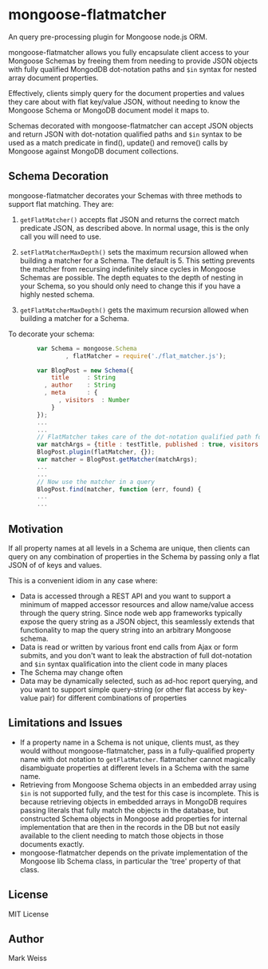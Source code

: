 mongoose-flatmatcher
====================

An query pre-processing plugin for Mongoose node.js ORM.

mongoose-flatmatcher allows you fully encapsulate client access to your Mongoose Schemas by freeing them from needing to provide JSON objects with fully qualified MongodDB dot-notation paths and `$in` syntax for nested array document properties.

Effectively, clients simply query for the document properties and values they care about with flat key/value JSON, without needing to know the Mongoose Schema or MongoDB document model it maps to.

Schemas decorated with mongoose-flatmatcher can accept JSON objects and return JSON with dot-notation qualified paths and `$in` syntax to be used as a match predicate in find(), update() and remove() calls by Mongoose against MongoDB document collections.  

## Schema Decoration

mongoose-flatmatcher decorates your Schemas with three methods to support flat matching. They are: 

1. `getFlatMatcher()` accepts flat JSON and returns the correct match predicate JSON, as described above. In normal usage, this is the only call you will need to use.

2. `setFlatMatcherMaxDepth()` sets the maximum recursion allowed when building a matcher for a Schema.  The default is 5. This setting prevents the matcher from recursing indefinitely since cycles in Mongoose Schemas are possible.  The depth equates to the depth of nesting in your Schema, so you should only need to change this if you have a highly nested schema.

3. `getFlatMatcherMaxDepth()` gets the maximum recursion allowed when building a matcher for a Schema.

To decorate your schema:

```javascript
		var Schema = mongoose.Schema
				, flatMatcher = require('./flat_matcher.js');

		var BlogPost = new Schema({
		    title     : String
		  , author    : String
		  , meta      : {
		      , visitors  : Number
		    }
		});
		... 
		...
		// FlatMatcher takes care of the dot-notation qualified path for us, visitors => meta.visitors
		var matchArgs = {title : testTitle, published : true, visitors : 5};    
		BlogPost.plugin(flatMatcher, {}); 								// empty opts hash
		var matcher = BlogPost.getMatcher(matchArgs);
		...
		...
		// Now use the matcher in a query
		BlogPost.find(matcher, function (err, found) {
		...
		...
```

## Motivation

If all property names at all levels in a Schema are unique, then clients can query on any combination of properties in the Schema by passing only a flat JSON of of keys and values.

This is a convenient idiom in any case where:
- Data is accessed through a REST API and you want to support a minimum of mapped accessor resources and allow name/value access through the query string. Since node web app frameworks typically expose the query string as a JSON object, this seamlessly extends that functionality to map the query string into an arbitrary Mongoose schema.
- Data is read or written by various front end calls from Ajax or form submits, and you don't want to leak the abstraction of full dot-notation and `$in` syntax qualification into the client code in many places
- The Schema may change often
- Data may be dynamically selected, such as ad-hoc report querying, and you want to support simple query-string (or other flat access by key-value pair) for different combinations of properties

## Limitations and Issues

- If a property name in a Schema is not unique, clients must, as they would without mongoose-flatmatcher, pass in a fully-qualified property name with dot notation to `getFlatMatcher`. flatmatcher cannot magically disambiguate properties at different levels in a Schema with the same name.
- Retrieving from Mongoose Schema objects in an embedded array using `$in` is not supported fully, and the test for this case is incomplete. This is because retrieving objects in embedded arrays in MongoDB requires passing literals that fully match the objects in the database, but constructed Schema objects in Mongoose add properties for internal implementation that are then in the records in the DB but not easily available to the client needing to match those objects in those documents exactly.
- mongoose-flatmatcher depends on the private implementation of the Mongoose lib Schema class, in particular the 'tree' property of that class.

## License

MIT License

## Author

Mark Weiss